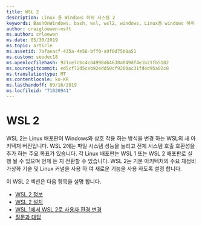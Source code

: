 ```yaml
---
title: WSL 2
description: Linux 용 Windows 하위 시스템 2
keywords: BashOnWindows, bash, wsl, wsl2, windows, Linux용 windows 하위 시스템, windowssubsystem, ubuntu, debian, suse, windows 10, 설치
author: craigloewen-msft
ms.author: crloewen
ms.date: 05/30/2019
ms.topic: article
ms.assetid: 7afaeacf-435a-4e58-bff0-a9f0d75b8a51
ms.custom: seodec18
ms.openlocfilehash: 921ce7cbc4c64998d64638a049df4e1b21fb5182
ms.sourcegitcommit: ed5cf72d5ceb92edd50cf9260ac31fd4d95a02c8
ms.translationtype: MT
ms.contentlocale: ko-KR
ms.lasthandoff: 09/16/2019
ms.locfileid: "71020941"
---
```

# <a name="wsl-2"></a>WSL 2

WSL 2는 Linux 배포판이 Windows와 상호 작용 하는 방식을 변경 하는 WSL의 새 아키텍처 버전입니다. WSL 2에는 파일 시스템 성능을 늘리고 전체 시스템 호출 호환성을 추가 하는 주요 목표가 있습니다. 각 Linux 배포판는 WSL 1 또는 WSL 2 배포판로 실행 될 수 있으며 언제 든 지 전환할 수 있습니다. WSL 2는 기본 아키텍처의 주요 재정비 가상화 기술 및 Linux 커널을 사용 하 여 새로운 기능을 사용 하도록 설정 합니다.

이 WSL 2 섹션은 다음 항목을 설명 합니다.

* [WSL 2 정보](./wsl2-about.md)
* [WSL 2 설치](./wsl2-install.md)
* [WSL 1에서 WSL 2로 사용자 환경 변경](./wsl2-ux-changes.md)
* [질문과 대답](./wsl2-faq.md)